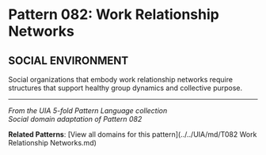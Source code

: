# Pattern 082: Work Relationship Networks

## SOCIAL ENVIRONMENT

Social organizations that embody work relationship networks require structures that support healthy group dynamics and collective purpose.

---

*From the UIA 5-fold Pattern Language collection*  
*Social domain adaptation of Pattern 082*

**Related Patterns**: [View all domains for this pattern](../../UIA/md/T082 Work Relationship Networks.md)